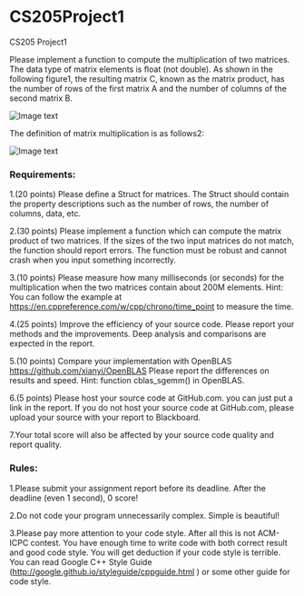 # CS205Project1
CS205 Project1

Please implement a function to compute the multiplication of two matrices. The data type of matrix elements is float (not double). As shown in the following figure1, the resulting matrix C, known as the matrix product, has the number of rows of the first matrix A and the number of columns of the second matrix B.

![Image text](https://raw.githubusercontent.com/Yitong104/CS205Project1/main/1.png)

The definition of matrix multiplication is as follows2:

![Image text](https://raw.githubusercontent.com/Yitong104/CS205Project1/main/2.png)

### Requirements:

1.(20 points) Please define a Struct for matrices. The Struct should contain the property descriptions such as the number of rows, the number of columns, data, etc.

2.(30 points) Please implement a function which can compute the matrix product of two matrices. If the sizes of the two input matrices do not match, the function should report errors. The function must be robust and cannot crash when you input something incorrectly.

3.(10 points) Please measure how many milliseconds (or seconds) for the multiplication when the two matrices contain about 200M elements. Hint: You can follow the example at https://en.cppreference.com/w/cpp/chrono/time_point to measure the time.

4.(25 points) Improve the efficiency of your source code. Please report your methods and the improvements. Deep analysis and comparisons are expected in the report.

5.(10 points) Compare your implementation with OpenBLAS https://github.com/xianyi/OpenBLAS Please report the differences on results and speed. Hint: function cblas_sgemm() in OpenBLAS.

6.(5 points) Please host your source code at GitHub.com. you can just put a link in the report. If you do not host your source code at GitHub.com, please upload your source with your report to Blackboard.

7.Your total score will also be affected by your source code quality and report quality.

### Rules:

1.Please submit your assignment report before its deadline. After the deadline (even 1 second), 0 score!

2.Do not code your program unnecessarily complex. Simple is beautiful!

3.Please pay more attention to your code style. After all this is not ACM-ICPC contest. You have enough time to write code with both correct result and good code style. You will get deduction if your code style is terrible. You can read Google C++ Style Guide (http://google.github.io/styleguide/cppguide.html ) or some other guide for code style.
